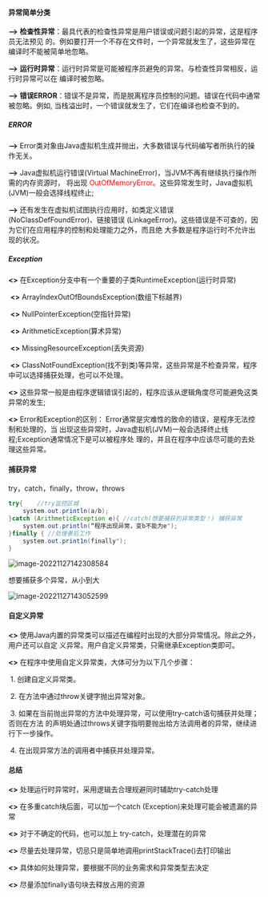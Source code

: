 #### 异常简单分类

**-->** **检查性异常**：最具代表的检查性异常是用户错误或问题引起的异常，这是程序员无法预见		    				 的。例如要打开一个不存在文件时，一个异常就发生了，这些异常在编译时不能被简单地忽略。

**-->** **运行时异常**：运行时异常是可能被程序员避免的异常。与检查性异常相反，运行时异常可以在							 编译时被忽略。

**-->** **错误ERROR**：错误不是异常，而是脱离程序员控制的问题。错误在代码中通常被忽略。例如,							  当栈溢出时，一个错误就发生了，它们在编译也检查不到的。



##### ERROR

**-->** Error类对象由Java虚拟机生成并抛出，大多数错误与代码编写者所执行的操作无关。

**-->** Java虚拟机运行错误(Virtual MachineError)，当JVM不再有继续执行操作所需的内存资源时，	 将出现 <font color='red'>OutOfMemoryError。</font>这些异常发生时，Java虚拟机(JVM)一般会选择线程终止;

**-->** 还有发生在虚拟机试图执行应用时，如类定义错误(NoClassDefFoundError)、链接错误		           	 (LinkageError)。这些错误是不可查的，因为它们在应用程序的控制和处理能力之外，而且绝	 大多数是程序运行时不允许出现的状况。

##### Exception

**<>** 在Exception分支中有一个重要的子类RuntimeException(运行时异常)

​		**<>** ArraylndexOutOfBoundsException(数组下标越界)

​		**<>** NullPointerException(空指针异常)

​		**<>** ArithmeticException(算术异常)

​		**<>** MissingResourceException(丢失资源)

​		**<>** ClassNotFoundException(找不到类)等异常，这些异常是不检查异常，程序中可以选择捕获处理，也可以不处理。

**<>** 这些异常一般是由程序逻辑错误引起的，程序应该从逻辑角度尽可能避免这类异常的发生;

**<>** Error和Exception的区别： Error通常是灾难性的致命的错误，是程序无法控制和处理的，当	 出现这些异常时，Java虚拟机(JVM)一般会选择终止线程;Exception通常情况下是可以被程序处	 理的，并且在程序中应该尽可能的去处理这些异常。



#### 捕获异常

try，catch，finally，throw，throws

```java
try{	//try监控区城
	system.out.println(a/b);
}catch (ArithmeticException e){ //catch(想要捕获的异常类型！) 捕获异常
	system.out.println(“程序出现异常，变b不能为e");
}finally { //处理善后工作                   
	system.out.print1n(finally");
}
```

![image-20221127142308584](C:\Users\WZ\AppData\Roaming\Typora\typora-user-images\image-20221127142308584.png)

想要捕获多个异常，从小到大



![image-20221127143052599](C:\Users\WZ\AppData\Roaming\Typora\typora-user-images\image-20221127143052599.png)



#### 自定义异常

**<>** 使用Java内置的异常类可以描述在编程时出现的大部分异常情况。除此之外，用户还可以自定	  义异常。用户自定义异常类，只需继承Exception类即可。

**<>** 在程序中使用自定义异常类，大体可分为以下几个步骤：

​		1. 创建自定义异常类。

​		2. 在方法中通过throw关键字抛出异常对象。

​		3. 如果在当前抛出异常的方法中处理异常，可以使用try-catch语句捕获并处理；否则在方法			的声明处通过throws关键字指明要抛出给方法调用者的异常，继续进行下一步操作。

​		4. 在出现异常方法的调用者中捕获并处理异常。



#### 总结

**<>** 处理运行时异常时，采用逻辑去合理规避同时辅助try-catch处理

**<>** 在多重catch块后面，可以加一个catch (Exception)来处理可能会被遗漏的异常

**<>** 对于不确定的代码，也可以加上 try-catch，处理潜在的异常

**<>** 尽量去处理异常，切忌只是简单地调用printStackTrace()去打印输出

**<>** 具体如何处理异常，要根据不同的业务需求和异常类型去决定

**<>** 尽量添加finally语句块去释放占用的资源